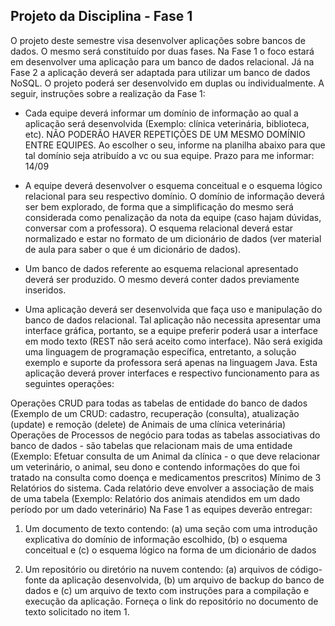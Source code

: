 ## Projeto da Disciplina - Fase 1
O projeto deste semestre visa desenvolver aplicações sobre bancos de dados. O mesmo será constituído por duas fases. Na Fase 1 o foco estará em desenvolver uma aplicação para um banco de dados relacional. Já na Fase 2 a aplicação deverá ser adaptada para utilizar um banco de dados NoSQL. O projeto poderá ser desenvolvido em duplas ou individualmente. A seguir, instruções sobre a realização da Fase 1:

- Cada equipe deverá informar um domínio de informação ao qual a aplicação será desenvolvida (Exemplo: clínica veterinária, biblioteca, etc). NÃO PODERÃO HAVER REPETIÇÕES DE UM MESMO DOMÍNIO ENTRE EQUIPES. Ao escolher o seu, informe na planilha abaixo para que tal domínio seja atribuído a vc ou sua equipe. Prazo para me informar: 14/09
- A equipe deverá desenvolver o esquema conceitual e o esquema lógico relacional para seu respectivo domínio. O domínio de informação deverá ser bem explorado, de forma que a simplificação do mesmo será considerada como penalização da nota da equipe (caso hajam dúvidas, conversar com a professora). O esquema relacional deverá estar normalizado e estar no formato de um dicionário de dados (ver material de aula para saber o que é um dicionário de dados). 

- Um banco de dados referente ao esquema relacional apresentado deverá ser produzido. O mesmo deverá conter dados previamente inseridos.

- Uma aplicação deverá ser desenvolvida que faça uso e manipulação do banco de dados relacional. Tal aplicação não necessita apresentar uma interface gráfica, portanto, se a equipe preferir poderá usar a interface em modo texto (REST não será aceito como interface). Não será exigida uma linguagem de programação específica, entretanto, a solução exemplo e suporte da professora será apenas na linguagem Java. Esta aplicação deverá prover interfaces e respectivo funcionamento para as seguintes operações:

Operações CRUD para todas as tabelas de entidade do banco de dados (Exemplo de um CRUD: cadastro, recuperação (consulta), atualização (update) e remoção (delete) de Animais de uma clínica veterinária)
Operações de Processos de negócio para todas as tabelas associativas do banco de dados - são tabelas que relacionam mais de uma entidade (Exemplo: Efetuar consulta de um Animal da clínica - o que deve relacionar um veterinário, o animal, seu dono e contendo informações do que foi tratado na consulta como doença e medicamentos prescritos)
Mínimo de 3 Relatórios do sistema. Cada relatório deve envolver a associação de mais de uma tabela (Exemplo: Relatório dos animais atendidos em um dado período por um dado veterinário)
Na Fase 1 as equipes deverão entregar:

1) Um documento de texto contendo: (a) uma seção com uma introdução explicativa do domínio de informação escolhido, (b) o esquema conceitual e (c) o esquema lógico na forma de um dicionário de dados

2) Um repositório ou diretório na nuvem contendo: (a) arquivos de código-fonte da aplicação desenvolvida, (b) um arquivo de backup do banco de dados e (c) um arquivo de texto com instruções para a compilação e execução da aplicação. Forneça o link do repositório no documento de texto solicitado no item 1.